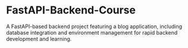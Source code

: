 # FastAPI-Backend-Course
A FastAPI-based backend project featuring a blog application, including database integration and environment management for rapid backend development and learning.
